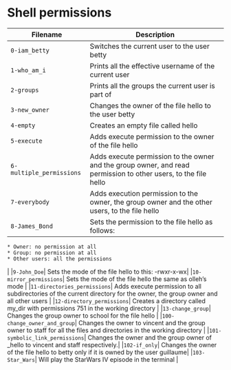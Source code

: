 # Shell permissions

| Filename | Description |
| --- | --- |
|`0-iam_betty`| Switches the current user to the user betty |
|`1-who_am_i`| Prints all the effective username of the current user |
|`2-groups`| Prints all the groups the current user is part of |
|`3-new_owner`| Changes the owner of the file hello to the user betty |
|`4-empty`| Creates an empty file called hello |
|`5-execute`| Adds execute permission to the owner of the file hello |
|`6-multiple_permissions`| Adds execute permission to the owner and the group owner, and read permission to other users, to the file hello |
|`7-everybody`| Adds execution permission to the owner, the group owner and the other users, to the file hello |
|`8-James_Bond`| Sets the permission to the file hello as follows:

	* Owner: no permission at all
	* Group: no permission at all
	* Other users: all the permissions 
|
|`9-John_Doe`| Sets the mode of the file hello to this: -rwxr-x-wx|
|`10-mirror_permissions`| Sets the mode of the file hello the same as olleh’s mode |
|`11-directories_permissions`| Adds execute permission to all subdirectories of the current directory for the owner, the group owner and all other users |
|`12-directory_permissions`| Creates a directory called my_dir with permissions 751 in the working directory |
|`13-change_group`| Changes the group owner to school for the file hello |
|`100-change_owner_and_group`| Changes the owner to vincent and the group owner to staff for all the files and directories in the working directory |
|`101-symbolic_link_permissions`| Changes the owner and the group owner of _hello to vincent and staff respectively.|
|`102-if_only`| Changes the owner of the file hello to betty only if it is owned by the user guillaume|
|`103-Star_Wars`| Will play the StarWars IV episode in the terminal |
